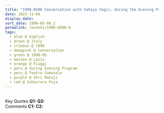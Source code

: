 ```yaml
---
title: "1990-0506 Conversation with Sahaja Yogis, during the Evening Program, right after Sahasrāra Pūjā, Teatro Comunale, Fiuggi (87 kms E-SE of Rome), Lazio, Italy"
date: 2023-11-04
display_date: 
sort_date: 1990-05-06.2
permalink: /events/1990-0506-b
tags:
  - blue @ English
  - brown @ Italy
  - crimson @ 1990
  - deeppink @ Conversation
  - green @ 1990-05
  - maroon @ Lazio
  - orange @ Fiuggi
  - peru @ during Evening Program
  - peru @ Teatro Comunale
  - purple @ Shri Mataji
  - red @ Sahasrara Puja
---
```


<br>

<wave-list>
  <list-title color="DarkSeaGreen" width="55">Key Quotes</list-title>
  <list-item color="BlanchedAlmond" width="280"><b>Q1:</b> <i></i></list-item>
  <list-item color="Lavender" width="280"><b>Q2:</b> <i></i></list-item>
</wave-list>

<br>

<wave-list>
  <list-title color="DarkSeaGreen" width="55">Comments</list-title>
  <list-item color="BlanchedAlmond" width="280"><b>C1:</b> <i></i></list-item>
  <list-item color="Lavender" width="280"><b>C2:</b> <i></i></list-item>
</wave-list>